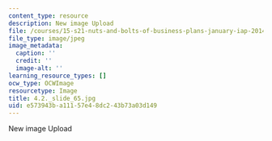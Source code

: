 ```yaml
---
content_type: resource
description: New image Upload
file: /courses/15-s21-nuts-and-bolts-of-business-plans-january-iap-2014/e573943ba11157e48dc243b73a03d149_4.2._slide_65.jpg
file_type: image/jpeg
image_metadata:
  caption: ''
  credit: ''
  image-alt: ''
learning_resource_types: []
ocw_type: OCWImage
resourcetype: Image
title: 4.2._slide_65.jpg
uid: e573943b-a111-57e4-8dc2-43b73a03d149
---
```

New image Upload

